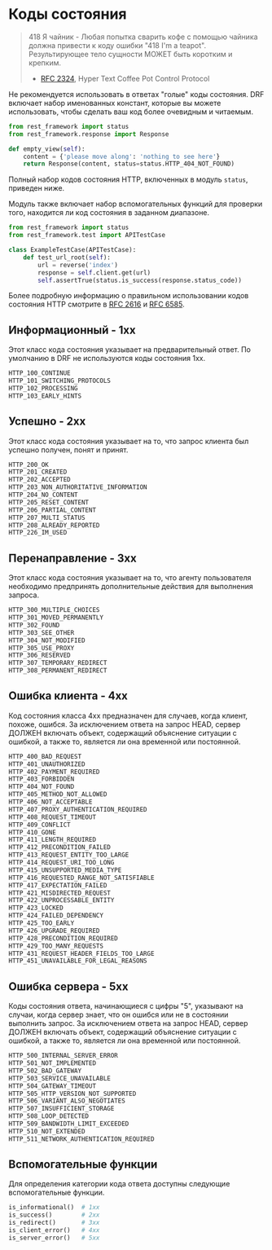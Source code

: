 <!-- TRANSLATED by md-translate -->
# Коды состояния

> 418 Я чайник - Любая попытка сварить кофе с помощью чайника должна привести к коду ошибки "418 I'm a teapot". Результирующее тело сущности МОЖЕТ быть коротким и крепким.
>
> - [RFC 2324](https://www.ietf.org/rfc/rfc2324.txt), Hyper Text Coffee Pot Control Protocol

Не рекомендуется использовать в ответах "голые" коды состояния. DRF включает набор именованных констант, которые вы можете использовать, чтобы сделать ваш код более очевидным и читаемым.

```python
from rest_framework import status
from rest_framework.response import Response

def empty_view(self):
    content = {'please move along': 'nothing to see here'}
    return Response(content, status=status.HTTP_404_NOT_FOUND)
```

Полный набор кодов состояния HTTP, включенных в модуль `status`, приведен ниже.

Модуль также включает набор вспомогательных функций для проверки того, находится ли код состояния в заданном диапазоне.

```python
from rest_framework import status
from rest_framework.test import APITestCase

class ExampleTestCase(APITestCase):
    def test_url_root(self):
        url = reverse('index')
        response = self.client.get(url)
        self.assertTrue(status.is_success(response.status_code))
```

Более подробную информацию о правильном использовании кодов состояния HTTP смотрите в [RFC 2616](https://www.w3.org/Protocols/rfc2616/rfc2616-sec10.html) и [RFC 6585](https://tools.ietf.org/html/rfc6585).

## Информационный - 1xx

Этот класс кода состояния указывает на предварительный ответ. По умолчанию в DRF не используются коды состояния 1xx.

```python
HTTP_100_CONTINUE
HTTP_101_SWITCHING_PROTOCOLS
HTTP_102_PROCESSING
HTTP_103_EARLY_HINTS
```

## Успешно - 2xx

Этот класс кода состояния указывает на то, что запрос клиента был успешно получен, понят и принят.

```python
HTTP_200_OK
HTTP_201_CREATED
HTTP_202_ACCEPTED
HTTP_203_NON_AUTHORITATIVE_INFORMATION
HTTP_204_NO_CONTENT
HTTP_205_RESET_CONTENT
HTTP_206_PARTIAL_CONTENT
HTTP_207_MULTI_STATUS
HTTP_208_ALREADY_REPORTED
HTTP_226_IM_USED
```

## Перенаправление - 3xx

Этот класс кода состояния указывает на то, что агенту пользователя необходимо предпринять дополнительные действия для выполнения запроса.

```python
HTTP_300_MULTIPLE_CHOICES
HTTP_301_MOVED_PERMANENTLY
HTTP_302_FOUND
HTTP_303_SEE_OTHER
HTTP_304_NOT_MODIFIED
HTTP_305_USE_PROXY
HTTP_306_RESERVED
HTTP_307_TEMPORARY_REDIRECT
HTTP_308_PERMANENT_REDIRECT
```

## Ошибка клиента - 4xx

Код состояния класса 4xx предназначен для случаев, когда клиент, похоже, ошибся. За исключением ответа на запрос HEAD, сервер ДОЛЖЕН включать объект, содержащий объяснение ситуации с ошибкой, а также то, является ли она временной или постоянной.

```python
HTTP_400_BAD_REQUEST
HTTP_401_UNAUTHORIZED
HTTP_402_PAYMENT_REQUIRED
HTTP_403_FORBIDDEN
HTTP_404_NOT_FOUND
HTTP_405_METHOD_NOT_ALLOWED
HTTP_406_NOT_ACCEPTABLE
HTTP_407_PROXY_AUTHENTICATION_REQUIRED
HTTP_408_REQUEST_TIMEOUT
HTTP_409_CONFLICT
HTTP_410_GONE
HTTP_411_LENGTH_REQUIRED
HTTP_412_PRECONDITION_FAILED
HTTP_413_REQUEST_ENTITY_TOO_LARGE
HTTP_414_REQUEST_URI_TOO_LONG
HTTP_415_UNSUPPORTED_MEDIA_TYPE
HTTP_416_REQUESTED_RANGE_NOT_SATISFIABLE
HTTP_417_EXPECTATION_FAILED
HTTP_421_MISDIRECTED_REQUEST
HTTP_422_UNPROCESSABLE_ENTITY
HTTP_423_LOCKED
HTTP_424_FAILED_DEPENDENCY
HTTP_425_TOO_EARLY
HTTP_426_UPGRADE_REQUIRED
HTTP_428_PRECONDITION_REQUIRED
HTTP_429_TOO_MANY_REQUESTS
HTTP_431_REQUEST_HEADER_FIELDS_TOO_LARGE
HTTP_451_UNAVAILABLE_FOR_LEGAL_REASONS
```

## Ошибка сервера - 5xx

Коды состояния ответа, начинающиеся с цифры "5", указывают на случаи, когда сервер знает, что он ошибся или не в состоянии выполнить запрос. За исключением ответа на запрос HEAD, сервер ДОЛЖЕН включать объект, содержащий объяснение ситуации с ошибкой, а также то, является ли она временной или постоянной.

```python
HTTP_500_INTERNAL_SERVER_ERROR
HTTP_501_NOT_IMPLEMENTED
HTTP_502_BAD_GATEWAY
HTTP_503_SERVICE_UNAVAILABLE
HTTP_504_GATEWAY_TIMEOUT
HTTP_505_HTTP_VERSION_NOT_SUPPORTED
HTTP_506_VARIANT_ALSO_NEGOTIATES
HTTP_507_INSUFFICIENT_STORAGE
HTTP_508_LOOP_DETECTED
HTTP_509_BANDWIDTH_LIMIT_EXCEEDED
HTTP_510_NOT_EXTENDED
HTTP_511_NETWORK_AUTHENTICATION_REQUIRED
```

## Вспомогательные функции

Для определения категории кода ответа доступны следующие вспомогательные функции.

```python
is_informational()  # 1xx
is_success()        # 2xx
is_redirect()       # 3xx
is_client_error()   # 4xx
is_server_error()   # 5xx
```
